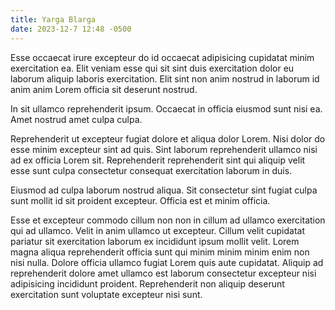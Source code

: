 ```yaml
---
title: Yarga Blarga
date: 2023-12-7 12:48 -0500
---
```


Esse occaecat irure excepteur do id occaecat adipisicing cupidatat minim exercitation ea. Elit veniam esse qui sit sint duis exercitation dolor eu laborum aliquip laboris exercitation. Elit sint non anim nostrud in laborum id anim anim Lorem officia sit deserunt nostrud.

In sit ullamco reprehenderit ipsum. Occaecat in officia eiusmod sunt nisi ea. Amet nostrud amet culpa culpa.

Reprehenderit ut excepteur fugiat dolore et aliqua dolor Lorem. Nisi dolor do esse minim excepteur sint ad quis. Sint laborum reprehenderit ullamco nisi ad ex officia Lorem sit. Reprehenderit reprehenderit sint qui aliquip velit esse sunt culpa consectetur consequat exercitation laborum in duis.

Eiusmod ad culpa laborum nostrud aliqua. Sit consectetur sint fugiat culpa sunt mollit id sit proident excepteur. Officia est et minim officia.

Esse et excepteur commodo cillum non non in cillum ad ullamco exercitation qui ad ullamco. Velit in anim ullamco ut excepteur. Cillum velit cupidatat pariatur sit exercitation laborum ex incididunt ipsum mollit velit. Lorem magna aliqua reprehenderit officia sunt qui minim minim minim enim non nisi nulla. Dolore officia ullamco fugiat Lorem quis aute cupidatat. Aliquip ad reprehenderit dolore amet ullamco est laborum consectetur excepteur nisi adipisicing incididunt proident. Reprehenderit non aliquip deserunt exercitation sunt voluptate excepteur nisi sunt.